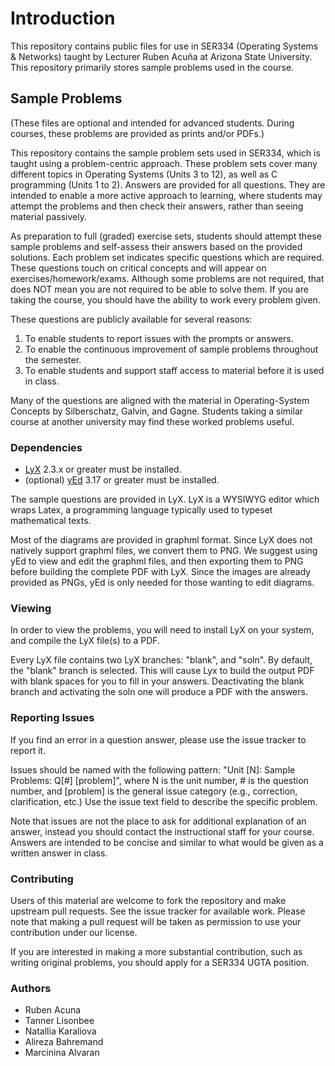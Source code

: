 # Introduction
This repository contains public files for use in SER334 (Operating Systems & Networks) taught by Lecturer Ruben Acuña at Arizona State University. This repository primarily stores sample problems used in the course.

## Sample Problems
(These files are optional and intended for advanced students. During courses, these problems are provided as prints and/or PDFs.)

 This repository contains the sample problem sets used in SER334, which is taught using a problem-centric approach. These problem sets cover many different topics in Operating Systems (Units 3 to 12), as well as C programming (Units 1 to 2). Answers are provided for all questions. They are intended to enable a more active approach to learning, where students may attempt the problems and then check their answers, rather than seeing material passively. 

 As preparation to full (graded) exercise sets, students should attempt these sample problems and self-assess their answers based on the provided solutions. Each problem set indicates specific questions which are required. These questions touch on critical concepts and will appear on exercises/homework/exams. Although some problems are not required, that does NOT mean you are not required to be able to solve them. If you are taking the course, you should have the ability to work every problem given.

These questions are publicly available for several reasons:
1) To enable students to report issues with the prompts or answers.
2) To enable the continuous improvement of sample problems throughout the semester.
3) To enable students and support staff access to material before it is used in class.

Many of the questions are aligned with the material in Operating-System Concepts by Silberschatz, Galvin, and Gagne. Students taking a similar course at another university may find these worked problems useful.

### Dependencies
* [LyX](https://www.lyx.org/) 2.3.x or greater must be installed.
* (optional) [yEd](https://www.yworks.com/products/yed) 3.17 or greater must be installed.

The sample questions are provided in LyX. LyX is a WYSIWYG editor which wraps Latex, a programming language typically used to typeset mathematical texts.

Most of the diagrams are provided in graphml format. Since LyX does not natively support graphml files, we convert them to PNG. We suggest using yEd to view and edit the graphml files, and then exporting them to PNG before building the complete PDF with LyX. Since the images are already provided as PNGs, yEd is only needed for those wanting to edit diagrams.

### Viewing
In order to view the problems, you will need to install LyX on your system, and compile the LyX file(s) to a PDF.

Every LyX file contains two LyX branches: "blank", and "soln". By default, the "blank" branch is selected. This will cause Lyx to build the output PDF with blank spaces for you to fill in your answers. Deactivating the blank branch and activating the soln one will produce a PDF with the answers.

### Reporting Issues
If you find an error in a question answer, please use the issue tracker to report it.

Issues should be named with the following pattern: "Unit [N]: Sample Problems: Q[#] [problem]", where N is the unit number, # is the question number, and [problem] is the general issue category (e.g., correction, clarification, etc.) Use the issue text field to describe the specific problem.

Note that issues are not the place to ask for additional explanation of an answer, instead you should contact the instructional staff for your course. Answers are intended to be concise and similar to what would be given as a written answer in class. 

### Contributing
Users of this material are welcome to fork the repository and make upstream pull requests. See the issue tracker for available work. Please note that making a pull request will be taken as permission to use your contribution under our license.

If you are interested in making a more substantial contribution, such as writing original problems, you should apply for a SER334 UGTA position.

### Authors
* Ruben Acuna
* Tanner Lisonbee
* Natallia Karaliova
* Alireza Bahremand
* Marcinina Alvaran